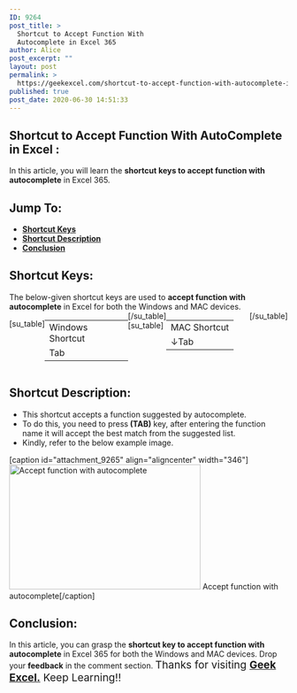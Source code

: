 ```yaml
---
ID: 9264
post_title: >
  Shortcut to Accept Function With
  Autocomplete in Excel 365
author: Alice
post_excerpt: ""
layout: post
permalink: >
  https://geekexcel.com/shortcut-to-accept-function-with-autocomplete-in-excel-365/
published: true
post_date: 2020-06-30 14:51:33
---
```

<h2>Shortcut to Accept Function With AutoComplete in Excel :</h2>
In this article, you will learn the <strong>shortcut keys to accept function with autocomplete</strong> in Excel 365.
<h2>Jump To:</h2>
<ul>
 	<li><strong><a href="#1">Shortcut Keys</a></strong></li>
 	<li><strong><a href="#2">Shortcut Description</a></strong></li>
 	<li><strong><a href="#3">Conclusion</a></strong></li>
</ul>
<h2 id="1">Shortcut Keys:</h2>
The below-given shortcut keys are used to <strong>accept function with autocomplete</strong> in Excel for both the Windows and MAC devices.
<div style="display: flex;">

[su_table]
<table>
<tbody>
<tr>
<td>Windows Shortcut</td>
</tr>
<tr>
<td style="display: flex;"><span class="key-flex"><span class="win-key"><span class="custom-span-key">Tab</span></span></span></td>
</tr>
</tbody>
</table>
[/su_table]
[su_table]
<table style="float: right;">
<tbody>
<tr>
<td>MAC Shortcut</td>
</tr>
<tr>
<td style="display: flex;"><span class="key-flex"><span class="mac-key"><span class="custom-span-key">↓</span></span></span><span class="key-flex"><span class="mac-key"><span class="custom-span-key">Tab</span></span></span></td>
</tr>
</tbody>
</table>
[/su_table]

</div>
<h2 id="2">Shortcut Description:</h2>
<ul>
 	<li>This shortcut accepts a function suggested by autocomplete.</li>
 	<li>To do this, you need to press<strong> (TAB)</strong> key, after entering the function name it will accept the best match from the suggested list.</li>
 	<li>Kindly, refer to the below example image.</li>
</ul>
[caption id="attachment_9265" align="aligncenter" width="346"]<img class="size-full wp-image-9265" src="https://geekexcel.com/wp-content/uploads/2020/06/ezgif.com-optimize-83.gif" alt="Accept function with autocomplete" width="346" height="226" /> Accept function with autocomplete[/caption]
<h2 id="3">Conclusion:</h2>
In this article, you can grasp the <strong>shortcut key to accept function with autocomplete</strong> in Excel 365 for both the Windows and MAC devices. Drop your <strong>feedback</strong> in the comment section. <span style="font-size: 19px;">Thanks for visiting <strong><a href="https://geekexcel.com/">Geek Excel.</a></strong> Keep Learning!!</span>